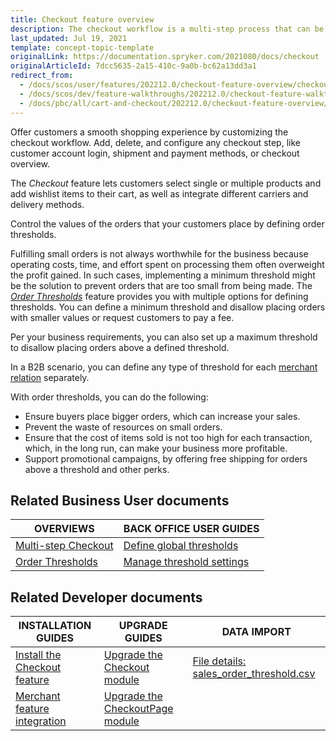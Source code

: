```yaml
---
title: Checkout feature overview
description: The checkout workflow is a multi-step process that can be fullly customized to fit your needs.
last_updated: Jul 19, 2021
template: concept-topic-template
originalLink: https://documentation.spryker.com/2021080/docs/checkout
originalArticleId: 7dcc5635-2a15-410c-9a0b-bc62a13dd3a1
redirect_from:
  - /docs/scos/user/features/202212.0/checkout-feature-overview/checkout-feature-overview.html
  - /docs/scos/dev/feature-walkthroughs/202212.0/checkout-feature-walkthrough.html
  - /docs/pbc/all/cart-and-checkout/202212.0/checkout-feature-overview/checkout-feature-overview.html
---
```


Offer customers a smooth shopping experience by customizing the checkout workflow. Add, delete, and configure any checkout step, like customer account login, shipment and payment methods, or checkout overview.

The *Checkout* feature lets customers select single or multiple products and add wishlist items to their cart, as well as integrate different carriers and delivery methods.

Control the values of the orders that your customers place by defining order thresholds.

Fulfilling small orders is not always worthwhile for the business because operating costs, time, and effort spent on processing them often overweight the profit gained. In such cases, implementing a minimum threshold might be the solution to prevent orders that are too small from being made. The *[Order Thresholds](/docs/scos/user/features/{{site.version}}/checkout-feature-overview/order-thresholds-overview.html)* feature provides you with multiple options for defining thresholds. You can define a minimum threshold and disallow placing orders with smaller values or request customers to pay a fee.

Per your business requirements, you can also set up a maximum threshold to disallow placing orders above a defined threshold.

In a B2B scenario, you can define any type of threshold for each [merchant relation](/docs/pbc/all/merchant-management/{{site.version}}/base-shop/merchant-b2b-contracts-feature-overview.html) separately.

With order thresholds, you can do the following:

* Ensure buyers place bigger orders, which can increase your sales.
* Prevent the waste of resources on small orders.
* Ensure that the cost of items sold is not too high for each transaction, which, in the long run, can make your business more profitable.
* Support promotional campaigns, by offering free shipping for orders above a threshold and other perks.

## Related Business User documents

|OVERVIEWS| BACK OFFICE USER GUIDES |
|-|-|
| [Multi-step Checkout](/docs/pbc/all/cart-and-checkout/{{site.version}}/base-shop/feature-overviews/checkout-feature-overview/multi-step-checkout-overview.html)  | [Define global thresholds](/docs/pbc/all/cart-and-checkout/{{site.version}}/base-shop/manage-in-the-back-office/define-global-thresholds.html) |
| [Order Thresholds](/docs/scos/user/features/{{site.version}}/checkout-feature-overview/order-thresholds-overview.html)  | [Manage threshold settings](/docs/pbc/all/cart-and-checkout/{{site.version}}/base-shop/manage-in-the-back-office/manage-threshold-settings.html) |

## Related Developer documents

| INSTALLATION GUIDES | UPGRADE GUIDES| DATA IMPORT |
|---------|---------|---------|
| [Install the Checkout feature](/docs/pbc/all/cart-and-checkout/{{site.version}}/base-shop/install-and-upgrade/install-features/install-the-checkout-feature.html) | [Upgrade the Checkout module](/docs/pbc/all/cart-and-checkout/{{site.version}}/base-shop/install-and-upgrade/upgrade-modules/upgrade-the-checkout-module.html)  | [File details: sales_order_threshold.csv](/docs/pbc/all/cart-and-checkout/{{site.version}}/base-shop/import-and-export-data/import-file-details-sales-order-threshold.csv.html)  |
| [Merchant feature integration](/docs/pbc/all/merchant-management/{{site.version}}/base-shop/install-and-upgrade/install-the-merchant-feature.html) | [Upgrade the CheckoutPage module](/docs/pbc/all/cart-and-checkout/{{site.version}}/base-shop/install-and-upgrade/upgrade-modules/upgrade-the-checkoutpage-module.html) |   |

